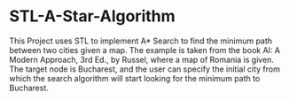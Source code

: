 # STL-A-Star-Algorithm
This Project uses STL  to implement A* Search to find the minimum path between two cities given a map. The example is taken from the book AI: A Modern Approach, 3rd Ed., by Russel, where a map of Romania is given. The target node is Bucharest, and the user can specify the initial city from which the search algorithm will start looking for the minimum path to Bucharest.
